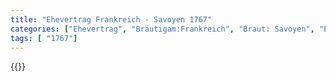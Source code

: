 ```yaml
---
title: "Ehevertrag Frankreich - Savoyen 1767"
categories: ["Ehevertrag", "Bräutigam:Frankreich", "Braut: Savoyen", "Eheschließung vollzogen?:Ja", "verschiedenkonfessionelle Ehe?:Nein", "Dynastie Bräutigam:Bourbon (Frankreich)", "Akteur Bräutigam:Bourbon (Frankreich)", "Akteur Braut:Savoyen", "Textbezug?:nein", "Ständisch?:nein", "Ratifikation?:nein", "Sonstiges?:ja", "Bräutigam:Frankreich", "Braut: Savoyen"]
tags: [ "1767"]
---
```

<!--more-->
{{<v70>}}